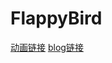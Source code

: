 # FlappyBird
[动画链接](http://v.youku.com/v_show/id_XMzQxMTE4NzM0MA==.html?spm=a2h3j.8428770.3416059.1)
[blog链接](http://www.cnblogs.com/yan1314/p/8454027.html)
